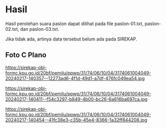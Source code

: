 # Hasil

Hasil perolehan suara paslon dapat dilihat pada file paslon-01.txt, paslon-02.txt, dan paslon-03.txt.

Jika tidak ada, artinya data tersebut belum ada pada SIREKAP.

## Foto C Plano

https://sirekap-obj-formc.kpu.go.id/20bf/pemilu/ppwp/31/74/06/10/04/3174061004049-20240217-140357--12273ad6-4f1d-49d1-a7df-476fc049ea54.jpg

https://sirekap-obj-formc.kpu.go.id/20bf/pemilu/ppwp/31/74/06/10/04/3174061004049-20240217-140411--f54c3297-b849-4b00-bc26-6a616ba697ca.jpg

https://sirekap-obj-formc.kpu.go.id/20bf/pemilu/ppwp/31/74/06/10/04/3174061004049-20240217-140454--41fc38e3-c35b-45e4-8366-1a32ff844208.jpg
